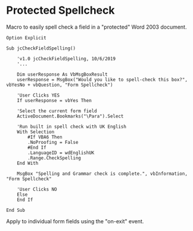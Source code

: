 # Protected Spellcheck
Macro to easily spell check a field in a "protected" Word 2003 document.

```VBScript
Option Explicit

Sub jcCheckFieldSpelling()
    
    'v1.0 jcCheckFieldSpelling, 10/6/2019
    '...
    
    Dim userResponse As VbMsgBoxResult
    userResponse = MsgBox("Would you like to spell-check this box?", vbYesNo + vbQuestion, "Form Spellcheck")
     
    'User Clicks YES
    If userResponse = vbYes Then
    
    'Select the current form field
    ActiveDocument.Bookmarks("\Para").Select
    
    'Run built in spell check with UK English
    With Selection
        #If VBA6 Then
        .NoProofing = False
        #End If
        .LanguageID = wdEnglishUK
        .Range.CheckSpelling
    End With

    MsgBox "Spelling and Grammar check is complete.", vbInformation, "Form Spellcheck"

    'User Clicks NO
    Else
    End If

End Sub
```

Apply to individual form fields using the "on-exit" event.
